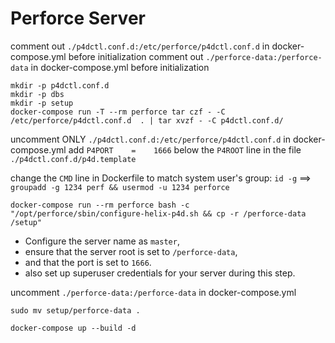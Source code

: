 # Perforce Server

comment out `./p4dctl.conf.d:/etc/perforce/p4dctl.conf.d` in docker-compose.yml before initialization
comment out `./perforce-data:/perforce-data` in docker-compose.yml before initialization

```
mkdir -p p4dctl.conf.d
mkdir -p dbs
mkdir -p setup
docker-compose run -T --rm perforce tar czf - -C /etc/perforce/p4dctl.conf.d  . | tar xvzf - -C p4dctl.conf.d/
```
uncomment ONLY `./p4dctl.conf.d:/etc/perforce/p4dctl.conf.d` in docker-compose.yml
add `P4PORT    =	1666` below the `P4ROOT` line in the file `./p4dctl.conf.d/p4d.template`

change the `CMD` line in Dockerfile to match system user's group: `id -g` ==> `groupadd -g 1234 perf && usermod -u 1234 perforce`

`docker-compose run --rm perforce bash -c "/opt/perforce/sbin/configure-helix-p4d.sh && cp -r /perforce-data /setup"`

- Configure the server name as `master`, 
- ensure that the server root is set to `/perforce-data`, 
- and that the port is set to `1666`. 
- also set up superuser credentials for your server during this step.

uncomment `./perforce-data:/perforce-data` in docker-compose.yml

`sudo mv setup/perforce-data .`

`docker-compose up --build -d` 
